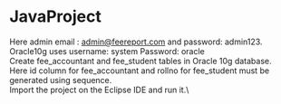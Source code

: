# JavaProject
Here admin email : admin@feereport.com and password: admin123.\
Oracle10g uses username: system Password: oracle\
Create fee_accountant and fee_student tables in Oracle 10g database.\
Here id column for fee_accountant and rollno for fee_student must be generated using sequence.\
Import the project on the Eclipse IDE and run it.\
